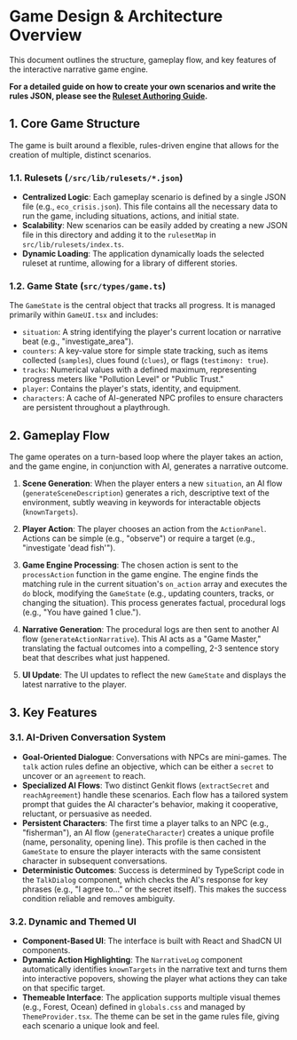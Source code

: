 # Game Design & Architecture Overview

This document outlines the structure, gameplay flow, and key features of the interactive narrative game engine.

**For a detailed guide on how to create your own scenarios and write the rules JSON, please see the [Ruleset Authoring Guide](./AUTHORING_GUIDE.md).**

## 1. Core Game Structure

The game is built around a flexible, rules-driven engine that allows for the creation of multiple, distinct scenarios.

### 1.1. Rulesets (`/src/lib/rulesets/*.json`)

- **Centralized Logic**: Each gameplay scenario is defined by a single JSON file (e.g., `eco_crisis.json`). This file contains all the necessary data to run the game, including situations, actions, and initial state.
- **Scalability**: New scenarios can be easily added by creating a new JSON file in this directory and adding it to the `rulesetMap` in `src/lib/rulesets/index.ts`.
- **Dynamic Loading**: The application dynamically loads the selected ruleset at runtime, allowing for a library of different stories.

### 1.2. Game State (`src/types/game.ts`)

The `GameState` is the central object that tracks all progress. It is managed primarily within `GameUI.tsx` and includes:

- `situation`: A string identifying the player's current location or narrative beat (e.g., "investigate_area").
- `counters`: A key-value store for simple state tracking, such as items collected (`samples`), clues found (`clues`), or flags (`testimony: true`).
- `tracks`: Numerical values with a defined maximum, representing progress meters like "Pollution Level" or "Public Trust."
- `player`: Contains the player's stats, identity, and equipment.
- `characters`: A cache of AI-generated NPC profiles to ensure characters are persistent throughout a playthrough.

## 2. Gameplay Flow

The game operates on a turn-based loop where the player takes an action, and the game engine, in conjunction with AI, generates a narrative outcome.

1.  **Scene Generation**: When the player enters a new `situation`, an AI flow (`generateSceneDescription`) generates a rich, descriptive text of the environment, subtly weaving in keywords for interactable objects (`knownTargets`).

2.  **Player Action**: The player chooses an action from the `ActionPanel`. Actions can be simple (e.g., "observe") or require a target (e.g., "investigate 'dead fish'").

3.  **Game Engine Processing**: The chosen action is sent to the `processAction` function in the game engine. The engine finds the matching rule in the current situation's `on_action` array and executes the `do` block, modifying the `GameState` (e.g., updating counters, tracks, or changing the situation). This process generates factual, procedural logs (e.g., "You have gained 1 clue.").

4.  **Narrative Generation**: The procedural logs are then sent to another AI flow (`generateActionNarrative`). This AI acts as a "Game Master," translating the factual outcomes into a compelling, 2-3 sentence story beat that describes what just happened.

5.  **UI Update**: The UI updates to reflect the new `GameState` and displays the latest narrative to the player.

## 3. Key Features

### 3.1. AI-Driven Conversation System

- **Goal-Oriented Dialogue**: Conversations with NPCs are mini-games. The `talk` action rules define an objective, which can be either a `secret` to uncover or an `agreement` to reach.
- **Specialized AI Flows**: Two distinct Genkit flows (`extractSecret` and `reachAgreement`) handle these scenarios. Each flow has a tailored system prompt that guides the AI character's behavior, making it cooperative, reluctant, or persuasive as needed.
- **Persistent Characters**: The first time a player talks to an NPC (e.g., "fisherman"), an AI flow (`generateCharacter`) creates a unique profile (name, personality, opening line). This profile is then cached in the `GameState` to ensure the player interacts with the same consistent character in subsequent conversations.
- **Deterministic Outcomes**: Success is determined by TypeScript code in the `TalkDialog` component, which checks the AI's response for key phrases (e.g., "I agree to..." or the secret itself). This makes the success condition reliable and removes ambiguity.

### 3.2. Dynamic and Themed UI

- **Component-Based UI**: The interface is built with React and ShadCN UI components.
- **Dynamic Action Highlighting**: The `NarrativeLog` component automatically identifies `knownTargets` in the narrative text and turns them into interactive popovers, showing the player what actions they can take on that specific target.
- **Themeable Interface**: The application supports multiple visual themes (e.g., Forest, Ocean) defined in `globals.css` and managed by `ThemeProvider.tsx`. The theme can be set in the game rules file, giving each scenario a unique look and feel.
